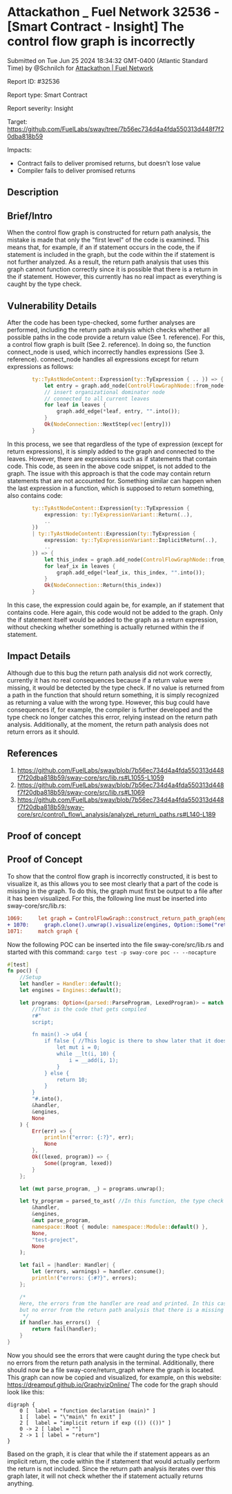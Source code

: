 # Attackathon \_ Fuel Network 32536 - \[Smart Contract - Insight] The control flow graph is incorrectly

Submitted on Tue Jun 25 2024 18:34:32 GMT-0400 (Atlantic Standard Time) by @Schnilch for [Attackathon | Fuel Network](https://immunefi.com/bounty/fuel-network-attackathon/)

Report ID: #32536

Report type: Smart Contract

Report severity: Insight

Target: https://github.com/FuelLabs/sway/tree/7b56ec734d4a4fda550313d448f7f20dba818b59

Impacts:

* Contract fails to deliver promised returns, but doesn't lose value
* Compiler fails to deliver promised returns

## Description

## Brief/Intro

When the control flow graph is constructed for return path analysis, the mistake is made that only the "first level" of the code is examined. This means that, for example, if an if statement occurs in the code, the if statement is included in the graph, but the code within the if statement is not further analyzed. As a result, the return path analysis that uses this graph cannot function correctly since it is possible that there is a return in the if statement. However, this currently has no real impact as everything is caught by the type check.

## Vulnerability Details

After the code has been type-checked, some further analyses are performed, including the return path analysis which checks whether all possible paths in the code provide a return value (See 1. reference). For this, a control flow graph is built (See 2. reference). In doing so, the function connect\_node is used, which incorrectly handles expressions (See 3. reference). connect\_node handles all expressions except for return expressions as follows:

```rust
        ty::TyAstNodeContent::Expression(ty::TyExpression { .. }) => {
            let entry = graph.add_node(ControlFlowGraphNode::from_node(node));
            // insert organizational dominator node
            // connected to all current leaves
            for leaf in leaves {
                graph.add_edge(*leaf, entry, "".into());
            }
            Ok(NodeConnection::NextStep(vec![entry]))
        }
```

In this process, we see that regardless of the type of expression (except for return expressions), it is simply added to the graph and connected to the leaves. However, there are expressions such as if statements that contain code. This code, as seen in the above code snippet, is not added to the graph. The issue with this approach is that the code may contain return statements that are not accounted for. Something similar can happen when the last expression in a function, which is supposed to return something, also contains code:

```rust
        ty::TyAstNodeContent::Expression(ty::TyExpression {
            expression: ty::TyExpressionVariant::Return(..),
            ..
        })
        | ty::TyAstNodeContent::Expression(ty::TyExpression {
            expression: ty::TyExpressionVariant::ImplicitReturn(..),
            ..
        }) => {
            let this_index = graph.add_node(ControlFlowGraphNode::from_node(node));
            for leaf_ix in leaves {
                graph.add_edge(*leaf_ix, this_index, "".into());
            }
            Ok(NodeConnection::Return(this_index))
        }
```

In this case, the expression could again be, for example, an if statement that contains code. Here again, this code would not be added to the graph. Only the if statement itself would be added to the graph as a return expression, without checking whether something is actually returned within the if statement.

## Impact Details

Although due to this bug the return path analysis did not work correctly, currently it has no real consequences because if a return value were missing, it would be detected by the type check. If no value is returned from a path in the function that should return something, it is simply recognized as returning a value with the wrong type. However, this bug could have consequences if, for example, the compiler is further developed and the type check no longer catches this error, relying instead on the return path analysis. Additionally, at the moment, the return path analysis does not return errors as it should.

## References

1. https://github.com/FuelLabs/sway/blob/7b56ec734d4a4fda550313d448f7f20dba818b59/sway-core/src/lib.rs#L1055-L1059
2. https://github.com/FuelLabs/sway/blob/7b56ec734d4a4fda550313d448f7f20dba818b59/sway-core/src/lib.rs#L1069
3. https://github.com/FuelLabs/sway/blob/7b56ec734d4a4fda550313d448f7f20dba818b59/sway-core/src/control\_flow\_analysis/analyze\_return\_paths.rs#L140-L189

## Proof of concept

## Proof of Concept

To show that the control flow graph is incorrectly constructed, it is best to visualize it, as this allows you to see most clearly that a part of the code is missing in the graph. To do this, the graph must first be output to a file after it has been visualized. For this, the following line must be inserted into sway-core/src/lib.rs:

```diff
1069:     let graph = ControlFlowGraph::construct_return_path_graph(engines, &module.all_nodes);
+ 1070:     graph.clone().unwrap().visualize(engines, Option::Some("return_graph".to_owned()), None);
1071:     match graph {
```

Now the following POC can be inserted into the file sway-core/src/lib.rs and started with this command: `cargo test -p sway-core poc -- --nocapture`

```rust
#[test]
fn poc() {
    //Setup
    let handler = Handler::default();
    let engines = Engines::default();

    let programs: Option<(parsed::ParseProgram, LexedProgram)> = match parse( //The code is parsed so that it can be used in the next step for the type check.
        //That is the code that gets compiled
        r#"
        script;

        fn main() -> u64 {
            if false { //This logic is there to show later that it does not appear in the control flow graph
                let mut i = 0;
                while __lt(i, 10) {
                    i = __add(i, 1);
                }
            } else {
                return 10;
            }
        }
        "#.into(),
        &handler,
        &engines,
        None
    ) {
        Err(err) => {
            println!("error: {:?}", err);
            None
        },
        Ok((lexed, program)) => {
            Some((program, lexed))
        }
    };

    let (mut parse_program, _) = programs.unwrap();

    let ty_program = parsed_to_ast( //In this function, the type check is now performed, and the return path analysis as well
        &handler, 
        &engines, 
        &mut parse_program, 
        namespace::Root { module: namespace::Module::default() },
        None,
        "test-project", 
        None
    );

    let fail = |handler: Handler| {
        let (errors, warnings) = handler.consume();
        println!("errors: {:#?}", errors);
    };

    /*
    Here, the errors from the handler are read and printed. In this case, you will see some errors indicating that the wrong type is returned, 
    but no error from the return path analysis that there is a missing return value.
     */
    if handler.has_errors()  {
        return fail(handler);
    }
}
```

Now you should see the errors that were caught during the type check but no errors from the return path analysis in the terminal. Additionally, there should now be a file sway-core/return\_graph where the graph is located. This graph can now be copied and visualized, for example, on this website: https://dreampuf.github.io/GraphvizOnline/ The code for the graph should look like this:

```
digraph {
    0 [  label = "function declaration (main)" ]
    1 [  label = "\"main\" fn exit" ]
    2 [  label = "implicit return if exp (()) (())" ]
    0 -> 2 [ label = ""]
    2 -> 1 [ label = "return"]
}
```

Based on the graph, it is clear that while the if statement appears as an implicit return, the code within the if statement that would actually perform the return is not included. Since the return path analysis iterates over this graph later, it will not check whether the if statement actually returns anything.
